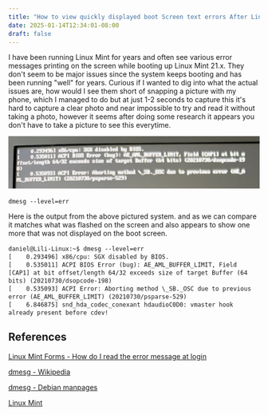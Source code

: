 ```yaml
---
title: "How to view quickly displayed boot Screen text errors After Linux Mint has started normally"
date: 2025-01-14T12:34:01-08:00
draft: false
---
```


I have been running Linux Mint for years and often see various error messages printing on the screen while booting up Linux Mint 21.x. They don't seem to be major issues since the system keeps booting and has been running "well" for years. Curious if I wanted to dig into what the actual issues are, how would I see them short of snapping a picture with my phone, which I managed to do but at just 1-2 seconds to capture this it's hard to capture a clear photo and near impossible to try and read it without taking a photo, however it seems after doing some research it appears you don't have to take a picture to see this everytime.

![Laptop showing a photo of a message displayed quickly at boot that's near impossible to try and read at boot, only displayed for 1-2 seconds](LinuxMintBootErrorMessagePhoto.jpg)

    dmesg --level=err


Here is the output from the above pictured system. and as we can compare it matches what was flashed on the screen and also appears to show one more that was not displayed on the boot screen.

    daniel@Lili-Linux:~$ dmesg --level=err
    [    0.293496] x86/cpu: SGX disabled by BIOS.
    [    0.535011] ACPI BIOS Error (bug): AE_AML_BUFFER_LIMIT, Field [CAP1] at bit offset/length 64/32 exceeds size of target Buffer (64 bits) (20210730/dsopcode-198)
    [    0.535093] ACPI Error: Aborting method \_SB._OSC due to previous error (AE_AML_BUFFER_LIMIT) (20210730/psparse-529)
    [    6.846875] snd_hda_codec_conexant hdaudioC0D0: vmaster hook already present before cdev!

## References
[Linux Mint Forms - How do I read the error message at login](https://forums.linuxmint.com/viewtopic.php?t=334007)

[dmesg - Wikipedia](https://en.wikipedia.org/wiki/Dmesg)

[dmesg - Debian manpages](https://manpages.debian.org/bookworm/util-linux/dmesg.1.en.html)

[Linux Mint](https://linuxmint.com/)
